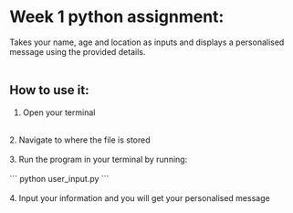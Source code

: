 # Week 1 python assignment:<br>
Takes your name, age and location as inputs and displays a personalised message using the provided details.<br>
<br>

## How to use it:<br>
1. Open your terminal<br>
<br>
2. Navigate to where the file is stored<br>
<br>
3. Run the program in your terminal by running:<br>
<br>
  ``` python user_input.py ```<br>
   <br>
4. Input your information and you will get your personalised message
